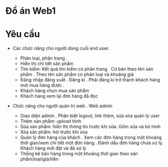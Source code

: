 # Đồ án Web1

# Yêu cầu
- Các chức năng cho người dùng cuối end user.
  + Phân loại, phân trang .
  + Hiển thị chi tiết sản phẩm
  + Tìm kiếm: Kết quả tìm kiếm có phân trang
    . Cơ bản theo tên sản phẩm
    . Theo tên sản phẩm có phân loại và khoảng giá
  + Đăng nhập đăng xuất
    . Đăng kí
    . Phải đăng kí trở thành khách hàng mới mua hàng được . 
  + Khách hàng chọn mua sản phẩm
  + Khách hàng xem lại đơn hàng đã đọc

- Chức năng cho người quản trị web . Web admin
  + Giao diện admin . Phân biệt logout, link thêm, sửa xóa quản lý user
  + Thêm sản phẩm: upload hình
  + Sửa sản phẩm: hiển thị thông tin trước khi sửa. Gồm sửa và bỏ hình
  + Xóa sản phẩm: hỏi trước khi xóa
  + Quản lý đơn hàng của khách
    . Xem các đơn hàng trong một khoảng thời gian/xem chi tiết một đơn hàng
    . Đánh dấu đơn hàng chưa xử lý. Khách hàng mới đặt và đã xử lý
  + Thống kê bán hàng trong một khoảng thời gian theo sản phẩm/loại/giá/tiền
